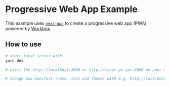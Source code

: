 # Progressive Web App Example

This example uses [`next-pwa`](https://github.com/shadowwalker/next-pwa) to create a progressive web app (PWA) powered by [Workbox](https://developers.google.com/web/tools/workbox/).

## How to use

```bash
# start local server with
yarn dev

# visit the http://localhost:3000 or http://<your pc ip>:3000 on your mobile

# change pwa manifest (name, icon and theme) with e.g. http://localhost:3000/?theme=kopp or http://localhost:3000/?theme=meshle
```
